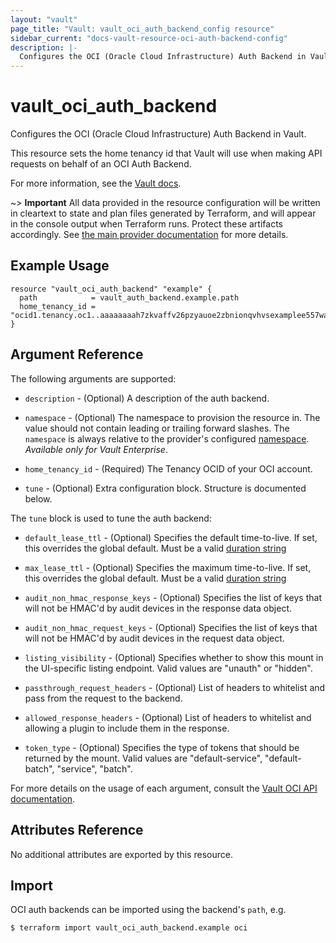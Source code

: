 ```yaml
---
layout: "vault"
page_title: "Vault: vault_oci_auth_backend_config resource"
sidebar_current: "docs-vault-resource-oci-auth-backend-config"
description: |-
  Configures the OCI (Oracle Cloud Infrastructure) Auth Backend in Vault.
---
```


# vault\_oci\_auth\_backend

Configures the OCI (Oracle Cloud Infrastructure) Auth Backend in Vault.

This resource sets the home tenancy id that Vault will use when making
API requests on behalf of an OCI Auth Backend.

For more information, see the
[Vault docs](https://developer.hashicorp.com/vault/api-docs/auth/oci#configure-home-tenancy-method).

~> **Important** All data provided in the resource configuration will be
written in cleartext to state and plan files generated by Terraform, and
will appear in the console output when Terraform runs. Protect these
artifacts accordingly. See
[the main provider documentation](../index.html)
for more details.

## Example Usage

```hcl
resource "vault_oci_auth_backend" "example" {
  path            = vault_auth_backend.example.path
  home_tenancy_id = "ocid1.tenancy.oc1..aaaaaaaah7zkvaffv26pzyauoe2zbnionqvhvsexamplee557wakiofi4ysgqq"
}
```

## Argument Reference

The following arguments are supported:

* `description` - (Optional) A description of the auth backend.

* `namespace` - (Optional) The namespace to provision the resource in.
  The value should not contain leading or trailing forward slashes.
  The `namespace` is always relative to the provider's configured [namespace](/docs/providers/vault#namespace).
   *Available only for Vault Enterprise*.

* `home_tenancy_id` - (Required) The Tenancy OCID of your OCI account.

* `tune` - (Optional) Extra configuration block. Structure is documented below.

The `tune` block is used to tune the auth backend:

* `default_lease_ttl` - (Optional) Specifies the default time-to-live.
  If set, this overrides the global default.
  Must be a valid [duration string](https://golang.org/pkg/time/#ParseDuration)

* `max_lease_ttl` - (Optional) Specifies the maximum time-to-live.
  If set, this overrides the global default.
  Must be a valid [duration string](https://golang.org/pkg/time/#ParseDuration)

* `audit_non_hmac_response_keys` - (Optional) Specifies the list of keys that will
  not be HMAC'd by audit devices in the response data object.

* `audit_non_hmac_request_keys` - (Optional) Specifies the list of keys that will
  not be HMAC'd by audit devices in the request data object.

* `listing_visibility` - (Optional) Specifies whether to show this mount in
  the UI-specific listing endpoint. Valid values are "unauth" or "hidden".

* `passthrough_request_headers` - (Optional) List of headers to whitelist and
  pass from the request to the backend.

* `allowed_response_headers` - (Optional) List of headers to whitelist and allowing
  a plugin to include them in the response.

* `token_type` - (Optional) Specifies the type of tokens that should be returned by
  the mount. Valid values are "default-service", "default-batch", "service", "batch".


For more details on the usage of each argument, consult the [Vault OCI API documentation](https://developer.hashicorp.com/vault/api-docs/auth/oci#configure-home-tenancy-method).

## Attributes Reference

No additional attributes are exported by this resource.

## Import

OCI auth backends can be imported using the backend's `path`, e.g.

```
$ terraform import vault_oci_auth_backend.example oci
```
